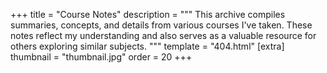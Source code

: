 +++
title = "Course Notes"
description = """
This archive compiles summaries, concepts, and details from various courses I've taken. 
These notes reflect my understanding and also serves as a valuable resource for others exploring similar subjects.
"""
template = "404.html"
[extra]
thumbnail = "thumbnail.jpg"
order = 20
+++